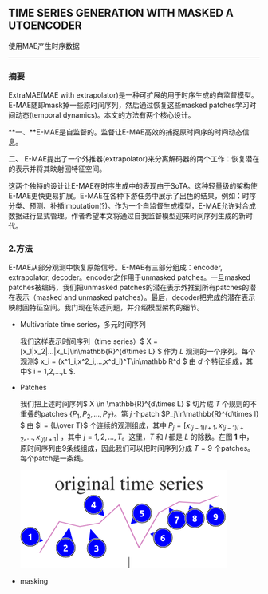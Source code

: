 ## TIME SERIES GENERATION WITH MASKED A UTOENCODER

使用MAE产生时序数据

---



### 摘要

ExtraMAE(MAE with extrapolator)是一种可扩展的用于时序生成的自监督模型。E-MAE随即mask掉一些原时间序列，然后通过恢复这些masked patches学习时间动态(temporal dynamics)。本文的方法有两个核心设计。

**一、**E-MAE是自监督的。监督让E-MAE高效的捕捉原时间序的时间动态信息。

**二、** E-MAE提出了一个外推器(extrapolator)来分离解码器的两个工作：恢复潜在的表示并将其映射回特征空间。

这两个独特的设计让E-MAE在时序生成中的表现由于SoTA。这种轻量级的架构使E-MAE更快更易扩展。E-MAE在各种下游任务中展示了出色的结果，例如：时序分类、预测、补插imputation(?)。作为一个自监督生成模型，E-MAE允许对合成数据进行显式管理。作者希望本文将通过自我监督模型迎来时间序列生成的新时代。



### 2.方法

E-MAE从部分观测中恢复原始信号。E-MAE有三部分组成：encoder, extrapolator, decoder。encoder之作用于unmasked patches。一旦masked patches被编码，我们把unmasked patches的潜在表示外推到所有patches的潜在表示（masked and unmasked patches）。最后，decoder把完成的潜在表示映射回特征空间。我门现在陈述问题，并介绍模型架构的细节。

- Multivariate time series，多元时间序列

  我们这样表示时间序列（time series）$ X = [x_1|x_2|...|x_L]\in\mathbb{R}^{d\times L} $  作为 $L$ 观测的一个序列。每个观测$ x_i = (x^1_i,x^2_i,...,x^d_i)^T\in\mathbb R^d $  由 $d$ 个特征组成，其中$ i = 1,2,...,L $.

- Patches

  我们把上述时间序列$ X \in \mathbb{R}^{d\times L} $ 切片成 $T$ 个规则的不重叠的patches $\{P_1,P_2,...,P_T\}$。第 $j$ 个patch $P_j\in\mathbb{R}^{d\times l} $ 由 $l = {L\over T}$ 个连续的观测组成，其中 $P_j = [x_{(j-1)l+1},x_{(j-1)l+2},...,x_{(j)l+1}]$ ，其中 $j = 1,2,...,T$。这里，$T$ 和 $l$ 都是 $L$ 的除数。在图 **1** 中，原时间序列由9条线组成，因此我们可以把时间序列分成 $T = 9$ 个patches。每个patch是一条线。

  ![image-20220924215356452](./pic/image-20220924215356452.png)

- masking